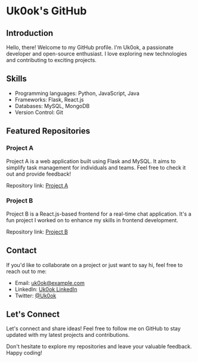 # Uk0ok's GitHub

## Introduction

Hello, there! Welcome to my GitHub profile. I'm Uk0ok, a passionate developer and open-source enthusiast. I love exploring new technologies and contributing to exciting projects.

## Skills

- Programming languages: Python, JavaScript, Java
- Frameworks: Flask, React.js
- Databases: MySQL, MongoDB
- Version Control: Git

## Featured Repositories

### Project A

Project A is a web application built using Flask and MySQL. It aims to simplify task management for individuals and teams. Feel free to check it out and provide feedback!

Repository link: [Project A](https://github.com/Uk0ok/Project-A)

### Project B

Project B is a React.js-based frontend for a real-time chat application. It's a fun project I worked on to enhance my skills in frontend development.

Repository link: [Project B](https://github.com/Uk0ok/Project-B)

## Contact

If you'd like to collaborate on a project or just want to say hi, feel free to reach out to me:

- Email: uk0ok@example.com
- LinkedIn: [Uk0ok LinkedIn](https://www.linkedin.com/in/uk0ok/)
- Twitter: [@Uk0ok](https://twitter.com/Uk0ok)

## Let's Connect

Let's connect and share ideas! Feel free to follow me on GitHub to stay updated with my latest projects and contributions.

Don't hesitate to explore my repositories and leave your valuable feedback. Happy coding!
